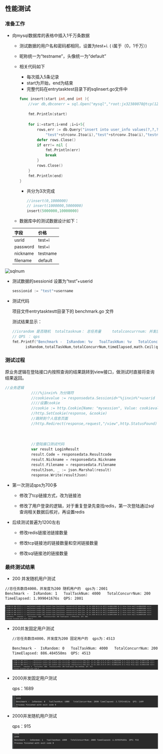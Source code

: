 ## 性能测试

### 准备工作

- 向mysql数据库的表格中插入1千万条数据

  - 测试数据的用户名和密码都相同，设置为test+i.  (   i属于（0，1千万）)

  - 昵称统一为“testname”，头像统一为“default”

  - 相关代码如下

    - 每次插入5条记录
    - start为开始，end为结束
    - 完整代码在entrytasktest目录下的sqlinsert.go文件中

    ~~~go
    func insert(start int,end int ){
    	//var db,dbconerr = sql.Open("mysql","root:jx32380078@tcp(127.0.0.1:3306)/moods?charset=utf8")
    
    	fmt.Println(start)
    
    	for i:=start;i<end ;i=i+5{
    		rows,err := db.Query("insert into user_info values(?,?,?,?),(?,?,?,?),(?,?,?,?),(?,?,?,?),(?,?,?,?)",
    			"test"+strconv.Itoa(i),"test"+strconv.Itoa(i),"testname","default","test"+strconv.Itoa(i+1),"test"+strconv.Itoa(i+1),"testname","default","test"+strconv.Itoa(i+2),"test"+strconv.Itoa(i+2),"testname","default","test"+strconv.Itoa(i+3),"test"+strconv.Itoa(i+3),"testname","default","test"+strconv.Itoa(i+4),"test"+strconv.Itoa(i+4),"testname","default")
    		defer rows.Close()
    		if err!= nil {
    			fmt.Println(err)
    			break
    		}
    		rows.Close()
    	}
    	fmt.Println(end)
    }
    ~~~

    - 共分为3次完成

      ~~~go
      //insert(0,1000000)
      // insert(1000000,5000000)
      insert(5000000,10000000)
      ~~~

      

  - 数据库中的测试数据设计如下：

  | 字段     | 价格     |
  | -------- | -------- |
  | usrid    | test+i   |
  | password | test+i   |
  | nickname | testname |
  | filename | default  |

  

![sqlnum](https://git.garena.com/moods.jin/entrytask/raw/master/images/sqlnum.png)

- 测试数据的sessionid 设置为“test”+userid

  ~~~go
  sessionid := "test"+username
  ~~~

  
  
- 测试代码

  项目文件entrytasktestt目录下的  benchmark.go 文件

  测试结果显示：

  ~~~go
  //israndom 是否随机  totaltasknum： 总任务量     totalconcurrnum: 并发度  TimeElapsed 用时
  // QPS ： qps
  fmt.Printf("Benchmark -  IsRandom: %v   ToalTaskNum: %v   TotalConcurrNum: %v TimeElapsed: %v  QPS: %v",
  		isRandom,totalTaskNum,totalConcurrNum,timeElapsed,math.Ceil(qps))
  ~~~

  

  

### 测试过程

原业务逻辑在登陆接口内按照查询的结果跳转到view接口，做测试时直接将查询结果返回。

~~~go
//业务逻辑
			////%jinxin% 为分隔符
			//cookievalue := responsedata.Sessionid+"%jinxin%"+userid
			////设置cookie
			//cookie := http.Cookie{Name: "mysession", Value: cookievalue, Path: "/", MaxAge: 6400}
			//http.SetCookie(response, &cookie)
			//跳转到个人信息页面
			//http.Redirect(response,request,"/view",http.StatusFound)



			//登陆接口测试代码
			var result LoginResult
			result.Code = responsedata.Resultcode
			result.Nickname = responsedata.Nickname
			result.Filename = responsedata.Filename
			resultJson, _ := json.Marshal(result)
			response.Write(resultJson)
~~~

- 第一次测试qps为700多

  - 修改了tcp链接方式，改为链接池

  - 修改了用户登录的逻辑，对于重复登录先查找redis，第一次登陆通过sql查询相关数据后核对，再设置redis

    

- 后续测试普遍为1200左右

  - 修改redis链接池链接数量

  - 修改tcp链接池的链接数量和空闲链接数量

  - 修改sql链接池的链接数量

    

### 最终测试结果

- 200 并发随机用户测试

~~~
//总任务数目4000，并发度为200 随机用户的  qps为：2001
Benchmark -  IsRandom: 1   ToalTaskNum: 4000   TotalConcurrNum: 200 TimeElapsed: 1.999041676s  QPS: 2001

~~~

![login接口随机用户性能测试结果](https://github.com/moodsjinxin/moods-goWeb/blob/master/images/login接口随机用户性能测试结果.png)



- 200并发固定用户测试

  ~~~
  //总任务数目4000，并发度为200 固定用户的  qps为：4513
  
  Benchmark -  IsRandom: 0   ToalTaskNum: 4000   TotalConcurrNum: 200 TimeElapsed: 886.484558ms  QPS: 4513
  
  ~~~

  

  ![login接口固定用户性能测试](https://github.com/moodsjinxin/moods-goWeb/blob/master/images/login接口固定用户性能测试.png)

- 2000并发固定用户测试 

  qps：1689

  ![2000固定用户并发](https://github.com/moodsjinxin/moods-goWeb/blob/master/images/2000固定用户并发.png)

- 2000并发随机用户测试

  qps：915

  ![2000随机用户并发](https://github.com/moodsjinxin/moods-goWeb/blob/master/images/2000随机用户并发.png)

